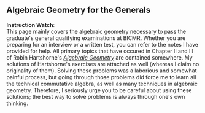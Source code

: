 ## Algebraic Geometry for the Generals

**Instruction Watch**: <br/> This page mainly covers the algebraic geometry necessary to pass the graduate's general qualifying examinations at BICMR. Whether you are preparing for an interview or a written test, you can refer to the notes I have provided for help. All primary topics that have occured in Chapter II and III of Robin Hartshorne's [_Algebraic Geometry_](https://www.amazon.com/Algebraic-Geometry-Graduate-Texts-Mathematics/dp/0387902449) are contained somewhere. My solutions of Hartshorne's exercises are attached as well (whereas I claim no originality of them). Solving these problems was a laborious and somewhat painful process, but going through those problems did force me to learn all the technical commutative algebra, as well as many techniques in algebraic geometry. Therefore, I seriously urge you to be careful about using these solutions; the best way to solve problems is always through one's own thinking.
